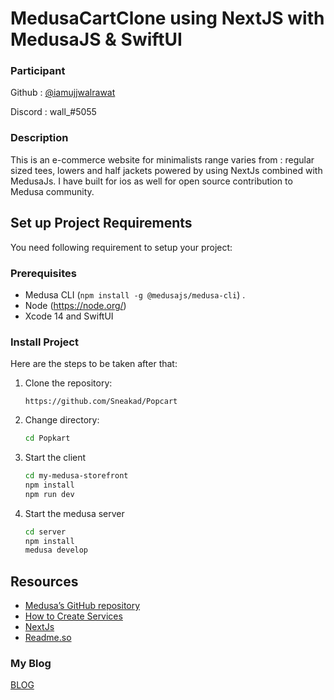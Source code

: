 # MedusaCartClone using NextJS with MedusaJS & SwiftUI 

### Participant

Github : [@iamujjwalrawat](https://github.com/iamujjwalrawat) 

Discord : wall_#5055
 
### Description

This is an e-commerce website for minimalists range varies from : regular sized tees, lowers and half jackets powered by using NextJs combined with MedusaJs.
I have built for ios as well for open source contribution to Medusa community.

## Set up Project Requirements

You need following requirement to setup your project:

### Prerequisites

- Medusa CLI (```npm install -g @medusajs/medusa-cli```) .
- Node (https://node.org/)
- Xcode 14 and SwiftUI

### Install Project

Here are the steps to be taken after that:


1. Clone the repository:

    ```
    https://github.com/Sneakad/Popcart
    ```

2. Change directory:
    ```bash
    cd Popkart
    ```
3. Start the client
    ```bash
    cd my-medusa-storefront
    npm install
    npm run dev
    ```
4. Start the medusa server
    ```bash
    cd server
    npm install
    medusa develop
    ```
## Resources

- [Medusa’s GitHub repository](https://github.com/medusajs/medusa)
- [How to Create Services](https://docs.medusajs.com/advanced/backend/services/create-service)
- [NextJs](https://nextjs.org/)
- [Readme.so](https://readme.so/editor)

### My Blog
[BLOG](https://medium.com/@walrusurj)
